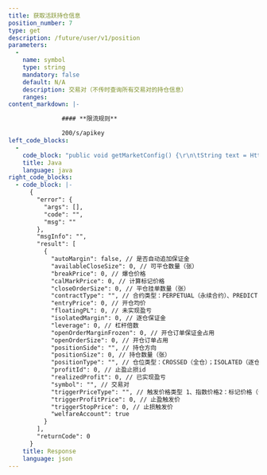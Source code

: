 ```yaml
---
title: 获取活跃持仓信息
position_number: 7
type: get
description: /future/user/v1/position
parameters:
  -
    name: symbol
    type: string
    mandatory: false
    default: N/A
    description: 交易对（不传时查询所有交易对的持仓信息）
    ranges:
content_markdown: |-

               #### **限流规则**

               200/s/apikey
left_code_blocks:
  -
    code_block: "public void getMarketConfig() {\r\n\tString text = HttpUtil.get(URL + \"/data/api/user/v1/getMarketConfig\");\r\n\tSystem.out.println(text);\r\n}"
    title: Java
    language: java
right_code_blocks:
  - code_block: |-
      {
        "error": {
          "args": [],
          "code": "",
          "msg": ""
        },
        "msgInfo": "",
        "result": [
          {
            "autoMargin": false, // 是否自动追加保证金
            "availableCloseSize": 0, // 可平仓数量（张）
            "breakPrice": 0, // 爆仓价格
            "calMarkPrice": 0, // 计算标记价格
            "closeOrderSize": 0, // 平仓挂单数量（张）
            "contractType": "", // 合约类型：PERPETUAL（永续合约）、PREDICT（预测合约）
            "entryPrice": 0, // 开仓均价
            "floatingPL": 0, // 未实现盈亏
            "isolatedMargin": 0, // 逐仓保证金
            "leverage": 0, // 杠杆倍数
            "openOrderMarginFrozen": 0, // 开仓订单保证金占用
            "openOrderSize": 0, // 开仓订单占用
            "positionSide": "", // 持仓方向
            "positionSize": 0, // 持仓数量（张）
            "positionType": "", // 仓位类型：CROSSED（全仓）；ISOLATED（逐仓）
            "profitId": 0, // 止盈止损id
            "realizedProfit": 0, // 已实现盈亏
            "symbol": "", // 交易对
            "triggerPriceType": "", // 触发价格类型 1、指数价格2：标记价格（合理价格）；3：最新价
            "triggerProfitPrice": 0, // 止盈触发价
            "triggerStopPrice": 0, // 止损触发价
            "welfareAccount": true
          }
        ],
        "returnCode": 0
      }
    title: Response
    language: json
---
```

